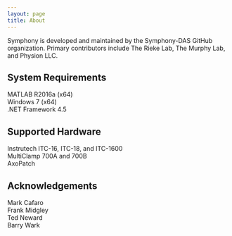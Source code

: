 ```yaml
---
layout: page
title: About
---
```


Symphony is developed and maintained by the Symphony-DAS GitHub organization. Primary contributors include The Rieke Lab, The Murphy Lab, and Physion LLC.

## System Requirements
MATLAB R2016a (x64)  
Windows 7 (x64)  
.NET Framework 4.5  

## Supported Hardware
Instrutech ITC-16, ITC-18, and ITC-1600  
MultiClamp 700A and 700B  
AxoPatch  

## Acknowledgements
Mark Cafaro  
Frank Midgley  
Ted Neward  
Barry Wark  
